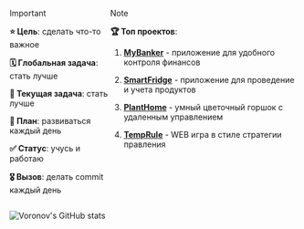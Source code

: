 <div style="display: flex;">

<div>

> [!IMPORTANT]
> **⭐ Цель**: сделать что-то важное
> 
> **🗓️ Глобальная задача**: стать лучше
>
> **📃 Текущая задача**: стать лучше
>
> **📝 План**: развиваться каждый день
>
> **✅ Статус**: учусь и работаю
>
> **🎖️ Вызов**: делать commit каждый день

</div>

<div>

> [!NOTE]
> **🏆 Топ проектов**:
> 1. **[MyBanker](https://github.com/voronov-nikita/MyBanker)** - приложение для удобного контроля финансов
> 
> 2. **[SmartFridge](https://github.com/voronov-nikita/SmartFridge)** - приложение для проведение и учета продуктов
>
> 3. **[PlantHome](https://github.com/voronov-nikita/PlantHome)** - умный цветочный горшок с удаленным управлением
>
> 4. **[TempRule](https://github.com/voronov-nikita/TempRule)** - WEB игра в стиле стратегии правления

</div>

</div>


![Voronov's GitHub stats](https://github-readme-stats.vercel.app/api?username=voronov-nikita&theme=calm_pink&show_icons=true)
